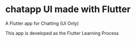 # chatapp UI made with Flutter

A Flutter app for Chatting (UI Only)

This app is developed as the Flutter Learning Process
